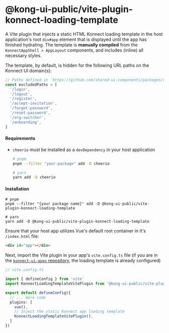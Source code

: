 # @kong-ui-public/vite-plugin-konnect-loading-template

A Vite plugin that injects a static HTML Konnect loading template in the host application's root `div#app` element that is displayed until the app has finished hydrating. The template is **manually compiled** from the `KonnectAppShell > AppLayout` components, and includes (inline) all necessary styles.

The template, by default, is hidden for the following URL paths on the Konnect UI domain(s):

```ts
// Paths defined in `https://github.com/shared-ui-components/packages/core/konnect-app-shell/vite-plugins/vite-plugin-konnect-app-loading-template/template.html`
const excludedPaths = [
  '/login',
  '/logout',
  '/register',
  '/accept-invitation',
  '/forgot-password',
  '/reset-password',
  '/org-switcher',
  '/onboarding',
]
```

#### Requirements

- `cheerio` must be installed as a `devDependency` in your host application

    ```sh
    # pnpm
    pnpm --filter "your-package" add -D cheerio

    # yarn
    yarn add -D cheerio
    ```

#### Installation

```shell
# pnpm
pnpm --filter "{your package name}" add -D @kong-ui-public/vite-plugin-konnect-loading-template

# yarn
yarn add -D @kong-ui-public/vite-plugin-konnect-loading-template
```

Ensure that your host app utilizes Vue's default root container in it's `/index.html` file:

```html
<div id="app"></div>
```

Next, import the Vite plugin in your app's `vite.config.ts` file (if you are in the [`konnect-ui-apps` repository](https://github.com/Kong/konnect-ui-apps), the loading template is already configured)

```ts
// vite.config.ts

import { defineConfig } from 'vite'
import KonnectLoadingTemplateVitePlugin from '@kong-ui-public/vite-plugin-konnect-loading-template'

export default defineConfig({
  // ... more code
  plugins: [
    vue(),
    // Inject the static Konnect app loading template
    KonnectLoadingTemplateVitePlugin(),
  ]
})
```
